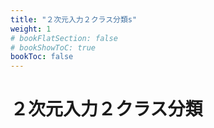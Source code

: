 ```yaml
---
title: "２次元入力２クラス分類s"
weight: 1
# bookFlatSection: false
# bookShowToC: true
bookToc: false
---
```



# ２次元入力２クラス分類

